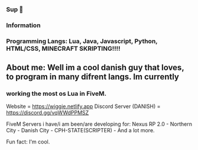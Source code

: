 ### Sup 👋


### Information

### Programming Langs: Lua, Java, Javascript, Python, HTML/CSS, MINECRAFT SKRIPTING!!!!

## About me: Well im a cool danish guy that loves, to program in many difrent langs. Im currently
### working the most os Lua in FiveM.

Website =  https://wiggie.netlify.app
Discord Server (DANISH) = https://discord.gg/vqWWdPPMSZ


FiveM Servers i have/i am been/are developing for: Nexus RP 2.0 - Northern City - Danish City - CPH-STATE(SCRIPTER) - And a lot more.


Fun fact: I'm cool.















